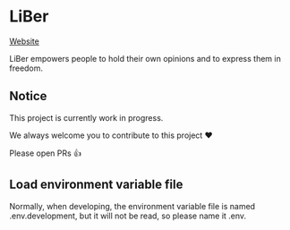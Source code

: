 # LiBer

[Website](https://ipfs.infura.io/ipfs/QmZYUaumpLZCn6q5ay1bfZ6c291UVuaf5KCtkV3J2r25GS)

LiBer empowers people to hold their own opinions and to express them in freedom.

## Notice

This project is currently work in progress.

We always welcome you to contribute to this project ❤️

Please open PRs 👍

## Load environment variable file

Normally, when developing, the environment variable file is named .env.development, but it will not be read, so please name it .env.
